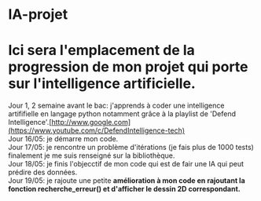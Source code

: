 # IA-projet
Ici sera l'emplacement de la progression de mon projet qui porte sur l'intelligence artificielle.<br/>
==
Jour 1, 2 semaine avant le bac: j'apprends à coder une intelligence artififielle en langage python notamment grâce à la playlist de 'Defend Intelligence'.<a href= Defend Intelligence>[http://www.google.com](https://www.youtube.com/c/DefendIntelligence-tech)</a><br/>
Jour 16/05: je démarre mon code.<br/>
Jour 17/05: je rencontre un problème d'itérations (je fais plus de 1000 tests) finalement je me suis renseigné sur la bibliothèque.<br/>
Jour 18/05: je finis l'objecctif de mon code qui est de fair une IA qui peut prédire des données.<br/>
Jour 19/05: je rajoute une petite <strong>amélioration<strong/> à mon code en rajoutant la fonction recherche_erreur() et d'afficher le dessin 2D correspondant. 

